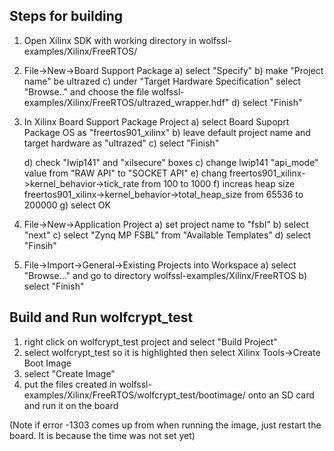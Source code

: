 

## Steps for building

1) Open Xilinx SDK with working directory in wolfssl-examples/Xilinx/FreeRTOS/
2) File->New->Board Support Package
    a) select "Specify"
    b) make "Project name" be ultrazed
    c) under "Target Hardware Specification" select "Browse.." and choose the file wolfssl-examples/Xilinx/FreeRTOS/ultrazed_wrapper.hdf"
    d) select "Finish"

3) In Xilinx Board Support Package Project
    a) select Board Supoprt Package OS as "freertos901_xilinx"
    b) leave default project name and target hardware as "ultrazed"
    c) select "Finish"

    d) check "lwip141" and "xilsecure" boxes
    c) change lwip141 "api_mode" value from "RAW API" to "SOCKET API"
    e) chang freertos901_xilinx->kernel_behavior->tick_rate from 100 to 1000
    f) increas heap size freertos901_xilinx->kernel_behavior->total_heap_size from 65536 to 200000
    g) select OK
4) File->New->Application Project
    a) set project name to "fsbl"
    b) select "next"
    c) select "Zynq MP FSBL" from "Available Templates"
    d) select "Finsih"
5) File->Import->General->Existing Projects into Workspace
    a) select "Browse..." and go to directory wolfssl-examples/Xilinx/FreeRTOS
    b) select "Finish"

## Build and Run wolfcrypt_test
1) right click on wolfcrypt_test project and select "Build Project"
2) select wolfcrypt_test so it is highlighted then select Xilinx Tools->Create Boot Image
3) select "Create Image"
4) put the files created in wolfssl-examples/Xilinx/FreeRTOS/wolfcrypt_test/bootimage/ onto an SD card and run it on the board

(Note if error -1303 comes up from when running the image, just restart the board. It is because the time was not set yet)
